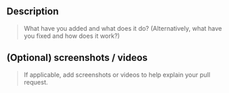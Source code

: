 <!--NOTE: If you are contributing multiple unrelated features, please create a separate pull request for each feature. Squeezing everything into one giant pull request makes it very difficult for me to add your features, as I have to test, validate and add them one by one. Thank you for your understanding - and thanks again for taking the time to contribute!!-->

## Description
> What have you added and what does it do? (Alternatively, what have you fixed and how does it work?)

## (Optional) screenshots / videos
> If applicable, add screenshots or videos to help explain your pull request.
